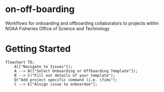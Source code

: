 # on-off-boarding

Workflows for onboarding and offboarding collaborators to projects within NOAA Fisheries Office of Science and Technology

# Getting Started

```mermaid
flowchart TD;
    A(["Navigate to Issues"]);
    A --> B(["Select Onboarding or Offboarding Template"]);
    B --> C("Fill out details of your template");
    D("Add project specific command (i.e. \fims");
    C --> E["Assign issue to onboardee"];
```